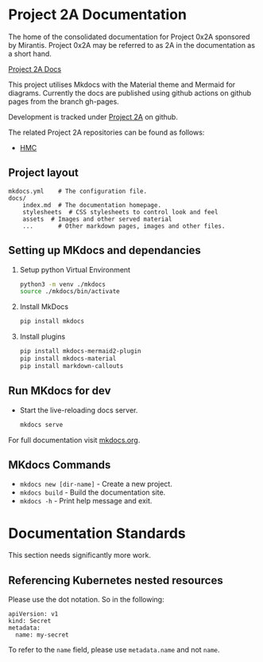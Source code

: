 # Project 2A Documentation

The home of the consolidated documentation for Project 0x2A sponsored by Mirantis.
Project 0x2A may be referred to as 2A in the documentation as a short hand.

[Project 2A Docs](https://mirantis.github.io/project-2a-docs/)

This project utilises Mkdocs with the Material theme and Mermaid for diagrams. Currently
the docs are published using github actions on github pages from the branch gh-pages.

Development is tracked under [Project 2A](https://github.com/orgs/Mirantis/projects/8) on github.

The related Project 2A repositories can be found as follows:
 * [HMC](https://github.com/Mirantis/hmc)

## Project layout

    mkdocs.yml    # The configuration file.
    docs/
        index.md  # The documentation homepage.
        stylesheets  # CSS stylesheets to control look and feel
        assets  # Images and other served material
        ...       # Other markdown pages, images and other files.

## Setting up MKdocs and dependancies

1. Setup python Virtual Environment

    ```bash
    python3 -m venv ./mkdocs
    source ./mkdocs/bin/activate
    ```

2. Install MkDocs

    ```bash
    pip install mkdocs
    ```

3. Install plugins

    ```bash
    pip install mkdocs-mermaid2-plugin
    pip install mkdocs-material
    pip install markdown-callouts
    ```

## Run MKdocs for dev

* Start the live-reloading docs server.

    ```bash
    mkdocs serve
    ```

For full documentation visit [mkdocs.org](https://www.mkdocs.org).

## MKdocs Commands

* `mkdocs new [dir-name]` - Create a new project.
* `mkdocs build` - Build the documentation site.
* `mkdocs -h` - Print help message and exit.

# Documentation Standards

This section needs significantly more work.

## Referencing Kubernetes nested resources

Please use the dot notation.  So in the following:

```
apiVersion: v1
kind: Secret
metadata:
  name: my-secret
```

To refer to the `name` field, please use `metadata.name` and not `name`.
